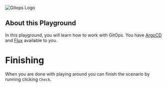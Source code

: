 ![Gitops Logo](https://www.wescale.fr/hubfs/Flux_ArgoCD_gitops_kube.jpg)

## About this Playground

In this playground, you will learn how to work with GitOps. You have [ArgoCD](https://argo-cd.readthedocs.io/en/stable/) and [Flux](https://fluxcd.io/flux/) available to you.

# Finishing

When you are done with playing around you can finish the scenario by running clicking `Check`.

